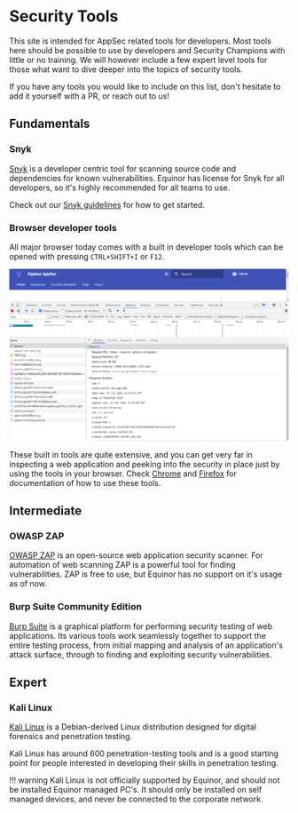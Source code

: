 # Security Tools
This site is intended for AppSec related tools for developers. Most tools here should be possible to use by developers and Security Champions with little or no training. We will however include a few expert level tools for those what want to dive deeper into the topics of security tools.

If you have any tools you would like to include on this list, don't hesitate to add it yourself with a PR, or reach out to us!

## Fundamentals
### Snyk
[Snyk](https://snyk.io/) is a developer centric tool for scanning source code and dependencies for known vulnerabilities. Equinor has license for Snyk for all developers, so it's highly recommended for all teams to use.

Check out our [Snyk guidelines](../snyk/index.md) for how to get started.

### Browser developer tools
All major browser today comes with a built in developer tools which can be opened with pressing `CTRL+SHIFT+I` or `F12`.

![Chrome developer tools](./devtools.png)

These built in tools are quite extensive, and you can get very far in inspecting a web application and peeking into the security in place just by using the tools in your browser. Check [Chrome](https://developer.chrome.com/docs/devtools/) and [Firefox](https://firefox-dev.tools/) for documentation of how to use these tools.

## Intermediate
### OWASP ZAP
[OWASP ZAP](https://www.zaproxy.org/) is an open-source web application security scanner. For automation of web scanning ZAP is a powerful tool for finding vulnerabilities. ZAP is free to use, but Equinor has no support on it's usage as of now.

### Burp Suite Community Edition
[Burp Suite](https://portswigger.net/burp/communitydownload) is a graphical platform for performing security testing of web applications. Its various tools work seamlessly together to support the entire testing process, from initial mapping and analysis of an application's attack surface, through to finding and exploiting security vulnerabilities.

## Expert
### Kali Linux
[Kali Linux](https://www.kali.org/) is a Debian-derived Linux distribution designed for digital forensics and penetration testing.

Kali Linux has around 600 penetration-testing tools and is a good starting point for people interested in developing their skills in penetration testing.

!!! warning
    Kali Linux is not officially supported by Equinor, and should not be installed Equinor managed PC's. It should only be installed on self managed devices, and never be connected to the corporate network.